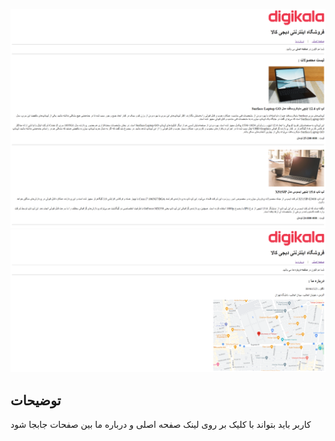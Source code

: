 ![](starter/ui-home.png)
![](starter/ui-about.png)

## توضیحات

کاربر باید بتواند با کلیک بر روی لینک صفحه اصلی و درباره ما بین صفحات جابجا شود
